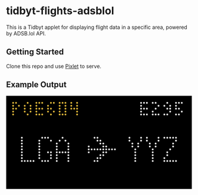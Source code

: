 # tidbyt-flights-adsblol
This is a Tidbyt applet for displaying flight data in a specific area, powered by ADSB.lol API.

## Getting Started
Clone this repo and use [Pixlet](https://github.com/tidbyt/pixlet) to serve.

## Example Output
![Example Output](example.png) 
